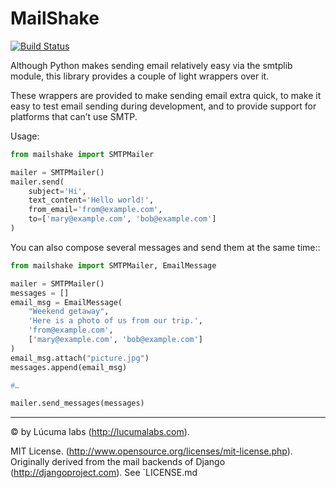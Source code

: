 # MailShake

[![Build Status](https://travis-ci.org/lucuma/MailShake.png)](https://travis-ci.org/lucuma/MailShake)
    
Although Python makes sending email relatively easy via the smtplib module, this library provides a couple of light wrappers over it.

These wrappers are provided to make sending email extra quick, to make it easy to test email sending during development, and to provide support for platforms that can’t use SMTP.

Usage:

```python
from mailshake import SMTPMailer

mailer = SMTPMailer()
mailer.send(
    subject='Hi',
    text_content='Hello world!',
    from_email='from@example.com',
    to=['mary@example.com', 'bob@example.com']
)
```

You can also compose several messages and send them at the same time::

```python
from mailshake import SMTPMailer, EmailMessage

mailer = SMTPMailer()
messages = []
email_msg = EmailMessage(
    "Weekend getaway",
    'Here is a photo of us from our trip.',
    'from@example.com',
    ['mary@example.com', 'bob@example.com']
)
email_msg.attach("picture.jpg")
messages.append(email_msg)

#…

mailer.send_messages(messages)
```

--------

© by Lúcuma labs (http://lucumalabs.com).

MIT License. (http://www.opensource.org/licenses/mit-license.php).
Originally derived from the mail backends of Django (http://djangoproject.com). See `LICENSE.md
